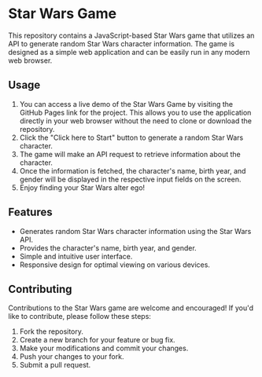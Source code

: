 # Star Wars Game
This repository contains a JavaScript-based Star Wars game that utilizes an API to generate random Star Wars character information. The game is designed as a simple web application and can be easily run in any modern web browser.


## Usage
1. You can access a live demo of the  Star Wars Game by visiting the GitHub Pages link for the project. This allows you to use the application directly in your web browser without the need to clone or download the repository.
2. Click the "Click here to Start" button to generate a random Star Wars character.
3. The game will make an API request to retrieve information about the character.
4. Once the information is fetched, the character's name, birth year, and gender will be displayed in the respective input fields on the screen.
5. Enjoy finding your Star Wars alter ego!

## Features
- Generates random Star Wars character information using the Star Wars API.
- Provides the character's name, birth year, and gender.
- Simple and intuitive user interface.
- Responsive design for optimal viewing on various devices.

## Contributing
Contributions to the Star Wars game are welcome and encouraged! If you'd like to contribute, please follow these steps:

1. Fork the repository.
2. Create a new branch for your feature or bug fix.
3. Make your modifications and commit your changes.
4. Push your changes to your fork.
5. Submit a pull request.
